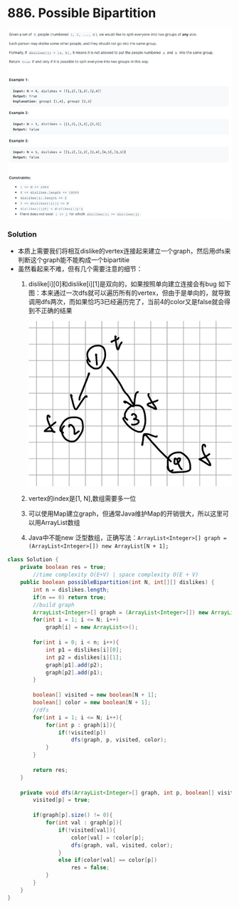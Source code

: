 # 886. Possible Bipartition

![886%20Possible%20Bipartition%204862a1faacc24261907c83e2b5a77708/Untitled.png](886%20Possible%20Bipartition%204862a1faacc24261907c83e2b5a77708/Untitled.png)

### Solution

- 本质上需要我们将相互dislike的vertex连接起来建立一个graph，然后用dfs来判断这个graph能不能构成一个bipartitie
- 虽然看起来不难，但有几个需要注意的细节：
    1. dislike[i][0]和dislike[i][1]是双向的，如果按照单向建立连接会有bug 如下图：本来通过一次dfs就可以遍历所有的vertex，但由于是单向的，就导致调用dfs两次，而如果恰巧3已经遍历完了，当前4的color又是false就会得到不正确的结果

        ![886%20Possible%20Bipartition%204862a1faacc24261907c83e2b5a77708/IMG_1A78B5D9CD96-1.jpeg](886%20Possible%20Bipartition%204862a1faacc24261907c83e2b5a77708/IMG_1A78B5D9CD96-1.jpeg)

    2. vertex的index是[1, N],数组需要多一位
    3. 可以使用Map建立graph，但通常Java维护Map的开销很大，所以这里可以用ArrayList数组
    4. Java中不能new 泛型数组，正确写法：`ArrayList<Integer>[] graph = (ArrayList<Integer>[]) new ArrayList[N + 1];`

```java
class Solution {
    private boolean res = true;
		//time complexity O(E+V) | space complexity O(E + V)
    public boolean possibleBipartition(int N, int[][] dislikes) {
        int n = dislikes.length;
        if(n == 0) return true;        
        //build graph
        ArrayList<Integer>[] graph = (ArrayList<Integer>[]) new ArrayList[N + 1];
        for(int i = 1; i <= N; i++)
            graph[i] = new ArrayList<>(); 

        for(int i = 0; i < n; i++){
            int p1 = dislikes[i][0];
            int p2 = dislikes[i][1];
            graph[p1].add(p2);
            graph[p2].add(p1);
        }

        boolean[] visited = new boolean[N + 1];
        boolean[] color = new boolean[N + 1];
        //dfs
        for(int i = 1; i <= N; i++){
            for(int p : graph[i]){
                if(!visited[p])
                    dfs(graph, p, visited, color);
            }
        }
        
        return res;
    }

    private void dfs(ArrayList<Integer>[] graph, int p, boolean[] visited, boolean[] color) {
        visited[p] = true;

        if(graph[p].size() != 0){
            for(int val : graph[p]){
                if(!visited[val]){
                    color[val] = !color[p];
                    dfs(graph, val, visited, color);
                }
                else if(color[val] == color[p])
                    res = false;
            }
        }
    }
}
```